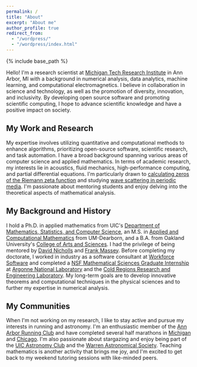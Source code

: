 ```yaml
---
permalink: /
title: "About"
excerpt: "About me"
author_profile: true
redirect_from: 
  - "/wordpress/"
  - "/wordpress/index.html"
---
```


{% include base_path %}

Hello! I'm a research scientist at [Michigan Tech Research Institute](https://www.mtu.edu/mtri/) in Ann Arbor, MI with a background in numerical analysis, data analytics, machine learning, and computational electromagnetics. I believe in collaboration in science and technology, as well as the promotion of diversity, innovation, and inclusivity. By developing open source software and promoting scientific computing, I hope to advance scientific knowledge and have a positive impact on society.

## My Work and Research
My expertise involves utilizing quantitative and computational methods to enhance algorithms, prioritizing open-source software, scientific research, and task automation. I have a broad background spanning various areas of computer science and applied mathematics. In terms of academic research, my interests lie in acoustics, fluid mechanics, high-performance computing, and partial differential equations. I'm particularly drawn to [calculating zeros of the Riemann zeta function](https://en.wikipedia.org/wiki/Riemann_hypothesis#Zeros_on_the_critical_line) and studying [wave scattering in periodic media](https://en.wikipedia.org/wiki/Multiple_scattering_theory). I'm passionate about mentoring students and enjoy delving into the theoretical aspects of mathematical analysis.

## My Background and History
I hold a Ph.D. in applied mathematics from UIC's [Department of Mathematics, Statistics, and Computer Science](https://mscs.uic.edu/), an M.S. in [Applied and Computational Mathematics](https://umdearborn.edu/casl/graduate-programs/programs/master-science-applied-and-computational-mathematics) from UM-Dearborn, and a B.A. from Oakland University's [College of Arts and Sciences](https://oakland.edu/business/undergraduate-majors-minors/economics/). I had the privilege of being mentored by [David Nicholls](http://homepages.math.uic.edu/~nicholls/) and [Frank Massey](http://www-personal.umd.umich.edu/~fmassey/). Before completing my doctorate, I worked in industry as a software consultant at [Workforce Software](https://workforcesoftware.com/) and completed a [NSF Mathematical Sciences Graduate Internship](https://beta.nsf.gov/funding/opportunities/nsf-mathematical-sciences-graduate-internship) at [Argonne National Laboratory](https://www.anl.gov/) and the [Cold Regions Research and Engineering Laboratory](https://www.erdc.usace.army.mil/Locations/CRREL/). My long-term goals are to develop innovative theorems and computational techniques in the physical sciences and to further my expertise in numerical analysis.

## My Communities
When I'm not working on my research, I like to stay active and pursue my interests in running and astronomy. I'm an enthusiastic member of the [Ann Arbor Running Club](https://www.annarborrunningcompany.com/pages/group-runs) and have completed several half marathons in [Michigan](https://dxa2.com/) and [Chicago](https://www.chicagohalfmarathon.com/). I'm also passionate about stargazing and enjoy being part of the [UIC Astronomy Club](https://astroclubatuic.weebly.com/) and the [Warren Astronomical Society](https://warrenastro.org/). Teaching mathematics is another activity that brings me joy, and I'm excited to get back to my weekend tutoring sessions with like-minded peers.